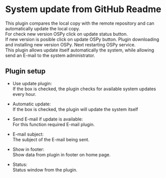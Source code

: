 System update from GitHub Readme
====

This plugin compares the local copy with the remote repository and can automatically update the local copy.  
For check new version OSPy click on update status button.  
If new version is posible click on update OSPy button. Plugin downloading and installing new version OSPy. Next restarting OSPy service.  
This plugin allows update itself automatically the system, while allowing send an E-mail to the system administrator.

Plugin setup
-----------

* Use update plugin:  
  If the box is checked, the plugin checks for available system updates every hour.

* Automatic update:  
  If the box is checked, the plugin will update the system itself 

* Send E-mail if update is available:  
  For this function required E-mail plugin.

* E-mail subject:  
  The subject of the E-mail being sent.

* Show in footer:  
  Show data from plugin in footer on home page.

* Status:  
  Status window from the plugin.
